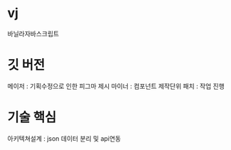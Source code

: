 # vj
바닐라자바스크립트


# 깃 버전
메이저 : 기획수정으로 인한 피그마 제시
마이너 : 컴포넌트 제작단위
패치 : 작업 진행

# 기술 핵심
아키텍쳐설계 : json 데이터 분리 및 api연동